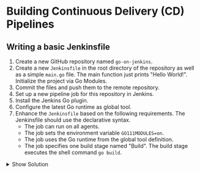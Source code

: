# Building Continuous Delivery (CD) Pipelines

## Writing a basic Jenkinsfile

1. Create a new GitHub repository named `go-on-jenkins`.
2. Create a new `Jenkinsfile` in the root directory of the repository as well as a simple `main.go` file. The main function just prints "Hello World!". Initialize the project via Go Modules.
3. Commit the files and push them to the remote repository.
4. Set up a new pipeline job for this repository in Jenkins.
5. Install the Jenkins Go plugin.
6. Configure the latest Go runtime as global tool.
7. Enhance the `Jenkinsfile` based on the following requirements. The Jenkinsfile should use the declarative syntax.
    * The job can run on all agents.
    * The job sets the environment variable `GO111MODULES=on`.
    * The job uses the Go runtime from the global tool definition.
    * The job specifies one build stage named "Build". The build stage executes the shell command `go build`.

<details><summary>Show Solution</summary>
<p>

Create a new job.

![New Job](./images/12-basic-jenkinsfile/new-job.png)

Configure the appropriate SCM.

![Job SCM](./images/12-basic-jenkinsfile/job-scm.png)

Install the Go plugin.

![Go Plugin](./images/12-basic-jenkinsfile/go-plugin.png)

Configure a Go runtime as global tool.

![Go Global Tool](./images/12-basic-jenkinsfile/go-global-tool.png)

The final `Jenkinsfile` looks similar to the solution below.

```groovy
pipeline {
    agent any
    tools {
        go 'go-1.12'
    }
    environment {
        GO111MODULE = 'on'
    }
    stages {
        stage('Build') {
            steps {
                sh 'go build'
            }
        }
    }
}
```

A build of the job installs the Go runtime and executes the build step.

![Declarative Pipeline](./images/12-basic-jenkinsfile/declarative-pipeline.png)

</p>
</details>
